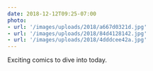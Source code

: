 ```yaml
---
date: 2018-12-12T09:25-07:00
photo:
- url: '/images/uploads/2018/a667d0321d.jpg'
- url: '/images/uploads/2018/84d4128142.jpg'
- url: '/images/uploads/2018/4dddcee42a.jpg'
---
```

Exciting comics to dive into today.
